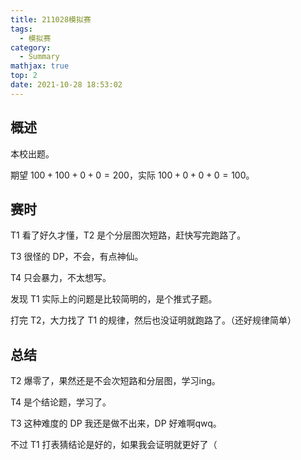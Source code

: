 ```yaml
---
title: 211028模拟赛
tags:
  - 模拟赛
category:
  - Summary
mathjax: true
top: 2
date: 2021-10-28 18:53:02
---
```


## 概述

本校出题。

期望 $100+100+0+0=200$，实际 $100+0+0+0=100$​。

<!--more-->

## 赛时

T1 看了好久才懂，T2 是个分层图次短路，赶快写完跑路了。

T3 很怪的 DP，不会，有点神仙。

T4 只会暴力，不太想写。

发现 T1 实际上的问题是比较简明的，是个推式子题。

打完 T2，大力找了 T1 的规律，然后也没证明就跑路了。（还好规律简单）

## 总结

T2 爆零了，果然还是不会次短路和分层图，学习ing。

T4 是个结论题，学习了。

T3 这种难度的 DP 我还是做不出来，DP 好难啊qwq。

不过 T1 打表猜结论是好的，如果我会证明就更好了（

